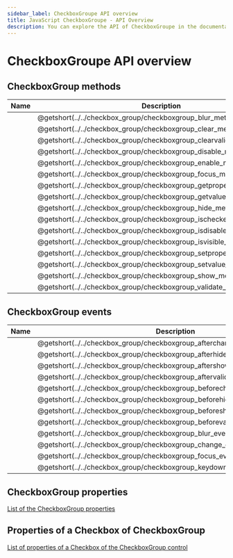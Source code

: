 ```yaml
---
sidebar_label: CheckboxGroupe API overview
title: JavaScript CheckboxGroupe - API Overview 
description: You can explore the API of CheckboxGroupe in the documentation of the DHTMLX JavaScript UI library. Browse developer guides and API reference, try out code examples and live demos, and download a free 30-day evaluation version of DHTMLX Suite 7.
---
```


# CheckboxGroupe API overview

## CheckboxGroup methods

| Name                                                              | Description                                                              |
| ---------------------------------------------------------------- | ----------------------------------------------------------------------- |
| [](../../checkbox_group/checkboxgroup_blur_method.md)          | @getshort(../../checkbox_group/checkboxgroup_blur_method.md)          |
| [](../../checkbox_group/checkboxgroup_clear_method.md)         | @getshort(../../checkbox_group/checkboxgroup_clear_method.md)         |
| [](../../checkbox_group/checkboxgroup_clearvalidate_method.md) | @getshort(../../checkbox_group/checkboxgroup_clearvalidate_method.md) |
| [](../../checkbox_group/checkboxgroup_disable_method.md)       | @getshort(../../checkbox_group/checkboxgroup_disable_method.md)       |
| [](../../checkbox_group/checkboxgroup_enable_method.md)        | @getshort(../../checkbox_group/checkboxgroup_enable_method.md)        |
| [](../../checkbox_group/checkboxgroup_focus_method.md)         | @getshort(../../checkbox_group/checkboxgroup_focus_method.md)         |
| [](../../checkbox_group/checkboxgroup_getproperties_method.md) | @getshort(../../checkbox_group/checkboxgroup_getproperties_method.md) |
| [](../../checkbox_group/checkboxgroup_getvalue_method.md)      | @getshort(../../checkbox_group/checkboxgroup_getvalue_method.md)      |
| [](../../checkbox_group/checkboxgroup_hide_method.md)          | @getshort(../../checkbox_group/checkboxgroup_hide_method.md)          |
| [](../../checkbox_group/checkboxgroup_ischecked_method.md)     | @getshort(../../checkbox_group/checkboxgroup_ischecked_method.md)     |
| [](../../checkbox_group/checkboxgroup_isdisabled_method.md)    | @getshort(../../checkbox_group/checkboxgroup_isdisabled_method.md)    |
| [](../../checkbox_group/checkboxgroup_isvisible_method.md)     | @getshort(../../checkbox_group/checkboxgroup_isvisible_method.md)     |
| [](../../checkbox_group/checkboxgroup_setproperties_method.md) | @getshort(../../checkbox_group/checkboxgroup_setproperties_method.md) |
| [](../../checkbox_group/checkboxgroup_setvalue_method.md)      | @getshort(../../checkbox_group/checkboxgroup_setvalue_method.md)      |
| [](../../checkbox_group/checkboxgroup_show_method.md)          | @getshort(../../checkbox_group/checkboxgroup_show_method.md)          |
| [](../../checkbox_group/checkboxgroup_validate_method.md)      | @getshort(../../checkbox_group/checkboxgroup_validate_method.md)      |

## CheckboxGroup events

| Name                                                                      | Description                                                                      |
| ------------------------------------------------------------------------ | ------------------------------------------------------------------------------- |
| [](../../checkbox_group/checkboxgroup_afterchangeproperties_event.md)  | @getshort(../../checkbox_group/checkboxgroup_afterchangeproperties_event.md)  |
| [](../../checkbox_group/checkboxgroup_afterhide_event.md)              | @getshort(../../checkbox_group/checkboxgroup_afterhide_event.md)              |
| [](../../checkbox_group/checkboxgroup_aftershow_event.md)              | @getshort(../../checkbox_group/checkboxgroup_aftershow_event.md)              |
| [](../../checkbox_group/checkboxgroup_aftervalidate_event.md)          | @getshort(../../checkbox_group/checkboxgroup_aftervalidate_event.md)          |
| [](../../checkbox_group/checkboxgroup_beforechangeproperties_event.md) | @getshort(../../checkbox_group/checkboxgroup_beforechangeproperties_event.md) |
| [](../../checkbox_group/checkboxgroup_beforehide_event.md)             | @getshort(../../checkbox_group/checkboxgroup_beforehide_event.md)             |
| [](../../checkbox_group/checkboxgroup_beforeshow_event.md)             | @getshort(../../checkbox_group/checkboxgroup_beforeshow_event.md)             |
| [](../../checkbox_group/checkboxgroup_beforevalidate_event.md)         | @getshort(../../checkbox_group/checkboxgroup_beforevalidate_event.md)         |
| [](../../checkbox_group/checkboxgroup_blur_event.md)                   | @getshort(../../checkbox_group/checkboxgroup_blur_event.md)                   |
| [](../../checkbox_group/checkboxgroup_change_event.md)                 | @getshort(../../checkbox_group/checkboxgroup_change_event.md)                 |
| [](../../checkbox_group/checkboxgroup_focus_event.md)                  | @getshort(../../checkbox_group/checkboxgroup_focus_event.md)                  |
| [](../../checkbox_group/checkboxgroup_keydown_event.md)                | @getshort(../../checkbox_group/checkboxgroup_keydown_event.md)                |

## CheckboxGroup properties

[List of the CheckboxGroup properties](form/api/checkbox_group/api_checkboxgroup_properties.md)

## Properties of a Checkbox of CheckboxGroup

[List of properties of a Checkbox of the CheckboxGroup control](form/api/checkbox_group/api_checkboxgroup_properties.md#properties-of-a-checkbox-of-checkboxgroup)
